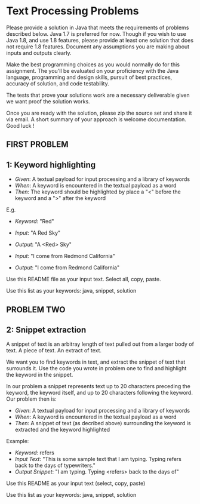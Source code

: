 Text Processing Problems
========================

Please provide a solution in Java that meets the requirements of problems described below. Java 1.7 is preferred for now. Though if you wish to use Java 1.8, and use 1.8 features, please provide at least one solution that does not require 1.8 features. Document any assumptions you are making about inputs and outputs clearly. 

Make the best programming choices as you would normally do for this assignment. The you'll be evaluated on your proficiency with the Java language, programming and design skills, pursuit of best practices, accuracy of solution, and code testability. 

The tests that prove your solutions work are a necessary deliverable given we want proof the solution works. 

Once you are ready with the solution, please zip the source set and share it via email. A short summary of your approach is welcome documentation. Good luck !

## FIRST PROBLEM

1: Keyword highlighting
-----------------------
* _Given_: A textual payload for input processing and a library of keywords
* _When_: A keyword is encountered in the textual payload as a word
* _Then_: The keyword should be highlighted by place a "<" before the keyword and a ">" after the keyword

E.g.
* _Keyword_: "Red"
* _Input_: "A Red Sky"
* _Output_: "A \<Red\> Sky"  

* _Input_: "I come from Redmond California"
* _Output_: "I come from Redmond California"  

Use this README file as your input text. Select all, copy, paste.

Use this list as your keywords: java, snippet, solution

## PROBLEM TWO

2: Snippet extraction
---------------------
A snippet of text is an arbitray length of text pulled out from a larger body of text. A piece of text. An extract of text.

We want you to find keywords in text, and extract the snippet of text that surrounds it. Use the code you wrote in problem one to find and highlight the keyword in the snippet.

In our problem a snippet represents text up to 20 characters preceding the keyword, the keyword itself, and up to 20 characters following the keyword. Our problem then is:

* _Given_: A textual payload for input processing and a library of keywords
* _When_: A keyword is encountered in the textual payload as a word
* _Then_: A snippet of text (as decribed above) surrounding the keyword is extracted and the keyword highlighted

Example: 
* _Keyword_: refers
* _Input Text_: "This is some sample text that I am typing. Typing refers back to the days of typewriters." 
* _Output Snippet_: "I am typing. Typing \<refers\> back to the days of"


Use this README as your input text (select, copy, paste)

Use this list as your keywords: java, snippet, solution
